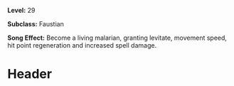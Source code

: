 <!-- TITLE: Malarian -->
<!-- SUBTITLE:  -->

**Level:** 29

**Subclass:** Faustian

**Song Effect:** Become a living malarian, granting levitate, movement speed, hit point regeneration and increased spell damage.

# Header